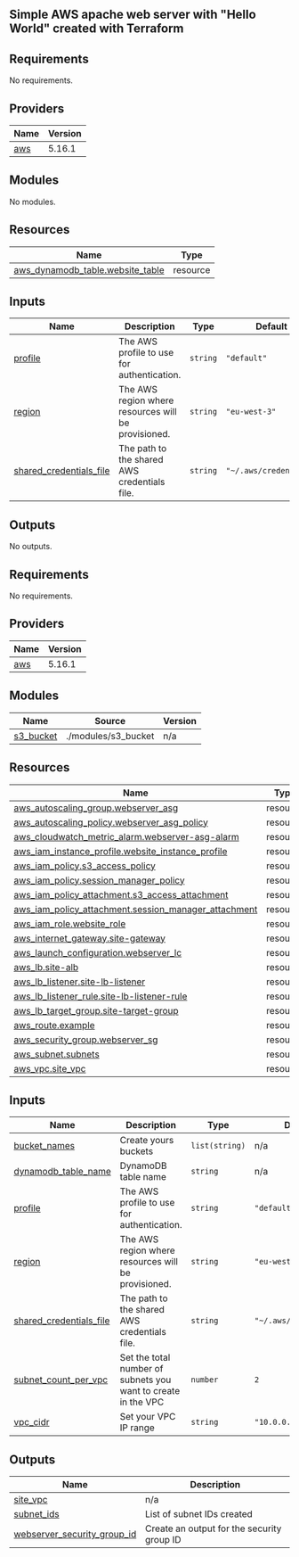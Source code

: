 ## Simple AWS apache web server with "Hello World" created with Terraform
 
## Requirements

No requirements.

## Providers

| Name | Version |
|------|---------|
| <a name="provider_aws"></a> [aws](#provider\_aws) | 5.16.1 |

## Modules

No modules.

## Resources

| Name | Type |
|------|------|
| [aws_dynamodb_table.website_table](https://registry.terraform.io/providers/hashicorp/aws/latest/docs/resources/dynamodb_table) | resource |

## Inputs

| Name | Description | Type | Default | Required |
|------|-------------|------|---------|:--------:|
| <a name="input_profile"></a> [profile](#input\_profile) | The AWS profile to use for authentication. | `string` | `"default"` | no |
| <a name="input_region"></a> [region](#input\_region) | The AWS region where resources will be provisioned. | `string` | `"eu-west-3"` | no |
| <a name="input_shared_credentials_file"></a> [shared\_credentials\_file](#input\_shared\_credentials\_file) | The path to the shared AWS credentials file. | `string` | `"~/.aws/credentials"` | no |

## Outputs

No outputs.
## Requirements

No requirements.

## Providers

| Name | Version |
|------|---------|
| <a name="provider_aws"></a> [aws](#provider\_aws) | 5.16.1 |

## Modules

| Name | Source | Version |
|------|--------|---------|
| <a name="module_s3_bucket"></a> [s3\_bucket](#module\_s3\_bucket) | ./modules/s3_bucket | n/a |

## Resources

| Name | Type |
|------|------|
| [aws_autoscaling_group.webserver_asg](https://registry.terraform.io/providers/hashicorp/aws/latest/docs/resources/autoscaling_group) | resource |
| [aws_autoscaling_policy.webserver_asg_policy](https://registry.terraform.io/providers/hashicorp/aws/latest/docs/resources/autoscaling_policy) | resource |
| [aws_cloudwatch_metric_alarm.webserver-asg-alarm](https://registry.terraform.io/providers/hashicorp/aws/latest/docs/resources/cloudwatch_metric_alarm) | resource |
| [aws_iam_instance_profile.website_instance_profile](https://registry.terraform.io/providers/hashicorp/aws/latest/docs/resources/iam_instance_profile) | resource |
| [aws_iam_policy.s3_access_policy](https://registry.terraform.io/providers/hashicorp/aws/latest/docs/resources/iam_policy) | resource |
| [aws_iam_policy.session_manager_policy](https://registry.terraform.io/providers/hashicorp/aws/latest/docs/resources/iam_policy) | resource |
| [aws_iam_policy_attachment.s3_access_attachment](https://registry.terraform.io/providers/hashicorp/aws/latest/docs/resources/iam_policy_attachment) | resource |
| [aws_iam_policy_attachment.session_manager_attachment](https://registry.terraform.io/providers/hashicorp/aws/latest/docs/resources/iam_policy_attachment) | resource |
| [aws_iam_role.website_role](https://registry.terraform.io/providers/hashicorp/aws/latest/docs/resources/iam_role) | resource |
| [aws_internet_gateway.site-gateway](https://registry.terraform.io/providers/hashicorp/aws/latest/docs/resources/internet_gateway) | resource |
| [aws_launch_configuration.webserver_lc](https://registry.terraform.io/providers/hashicorp/aws/latest/docs/resources/launch_configuration) | resource |
| [aws_lb.site-alb](https://registry.terraform.io/providers/hashicorp/aws/latest/docs/resources/lb) | resource |
| [aws_lb_listener.site-lb-listener](https://registry.terraform.io/providers/hashicorp/aws/latest/docs/resources/lb_listener) | resource |
| [aws_lb_listener_rule.site-lb-listener-rule](https://registry.terraform.io/providers/hashicorp/aws/latest/docs/resources/lb_listener_rule) | resource |
| [aws_lb_target_group.site-target-group](https://registry.terraform.io/providers/hashicorp/aws/latest/docs/resources/lb_target_group) | resource |
| [aws_route.example](https://registry.terraform.io/providers/hashicorp/aws/latest/docs/resources/route) | resource |
| [aws_security_group.webserver_sg](https://registry.terraform.io/providers/hashicorp/aws/latest/docs/resources/security_group) | resource |
| [aws_subnet.subnets](https://registry.terraform.io/providers/hashicorp/aws/latest/docs/resources/subnet) | resource |
| [aws_vpc.site_vpc](https://registry.terraform.io/providers/hashicorp/aws/latest/docs/resources/vpc) | resource |

## Inputs

| Name | Description | Type | Default | Required |
|------|-------------|------|---------|:--------:|
| <a name="input_bucket_names"></a> [bucket\_names](#input\_bucket\_names) | Create yours buckets | `list(string)` | n/a | yes |
| <a name="input_dynamodb_table_name"></a> [dynamodb\_table\_name](#input\_dynamodb\_table\_name) | DynamoDB table name | `string` | n/a | yes |
| <a name="input_profile"></a> [profile](#input\_profile) | The AWS profile to use for authentication. | `string` | `"default"` | no |
| <a name="input_region"></a> [region](#input\_region) | The AWS region where resources will be provisioned. | `string` | `"eu-west-3"` | no |
| <a name="input_shared_credentials_file"></a> [shared\_credentials\_file](#input\_shared\_credentials\_file) | The path to the shared AWS credentials file. | `string` | `"~/.aws/credentials"` | no |
| <a name="input_subnet_count_per_vpc"></a> [subnet\_count\_per\_vpc](#input\_subnet\_count\_per\_vpc) | Set the total number of subnets you want to create in the VPC | `number` | `2` | no |
| <a name="input_vpc_cidr"></a> [vpc\_cidr](#input\_vpc\_cidr) | Set your VPC IP range | `string` | `"10.0.0.0/16"` | no |

## Outputs

| Name | Description |
|------|-------------|
| <a name="output_site_vpc"></a> [site\_vpc](#output\_site\_vpc) | n/a |
| <a name="output_subnet_ids"></a> [subnet\_ids](#output\_subnet\_ids) | List of subnet IDs created |
| <a name="output_webserver_security_group_id"></a> [webserver\_security\_group\_id](#output\_webserver\_security\_group\_id) | Create an output for the security group ID |
